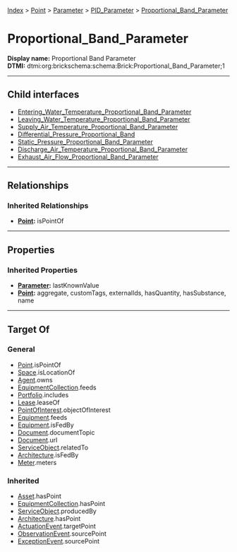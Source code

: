 [Index](../../../../index.md) > [Point](../../../Point.md) > [Parameter](../../Parameter.md) > [PID_Parameter](../PID_Parameter.md) > [Proportional_Band_Parameter](#)
# Proportional_Band_Parameter

**Display name:** Proportional Band Parameter<br />
**DTMI:** dtmi:org:brickschema:schema:Brick:Proportional_Band_Parameter;1

---

## Child interfaces
* [Entering_Water_Temperature_Proportional_Band_Parameter](Entering_Water_Temperature_Proportional_Band_Parameter.md)
* [Leaving_Water_Temperature_Proportional_Band_Parameter](Leaving_Water_Temperature_Proportional_Band_Parameter.md)
* [Supply_Air_Temperature_Proportional_Band_Parameter](Supply_Air_Temperature_Proportional_Band_Parameter/Supply_Air_Temperature_Proportional_Band_Parameter.md)
* [Differential_Pressure_Proportional_Band](Differential_Pressure_Proportional_Band/Differential_Pressure_Proportional_Band.md)
* [Static_Pressure_Proportional_Band_Parameter](Static_Pressure_Proportional_Band_Parameter/Static_Pressure_Proportional_Band_Parameter.md)
* [Discharge_Air_Temperature_Proportional_Band_Parameter](Discharge_Air_Temperature_Proportional_Band_Parameter/Discharge_Air_Temperature_Proportional_Band_Parameter.md)
* [Exhaust_Air_Flow_Proportional_Band_Parameter](Exhaust_Air_Flow_Proportional_Band_Parameter/Exhaust_Air_Flow_Proportional_Band_Parameter.md)

---

## Relationships

### Inherited Relationships
* **[Point](../../../Point.md):** isPointOf

---

## Properties

### Inherited Properties
* **[Parameter](../../Parameter.md):** lastKnownValue
* **[Point](../../../Point.md):** aggregate, customTags, externalIds, hasQuantity, hasSubstance, name

---

## Target Of
### General
* [Point](../../../Point.md).isPointOf
* [Space](../../../../Space/Space.md).isLocationOf
* [Agent](../../../../Agent/Agent.md).owns
* [EquipmentCollection](../../../../Collection/EquipmentCollection.md).feeds
* [Portfolio](../../../../Collection/Portfolio.md).includes
* [Lease](../../../../Event/Lease.md).leaseOf
* [PointOfInterest](../../../../Information/PointOfInterest.md).objectOfInterest
* [Equipment](../../../../Asset/Equipment/Equipment.md).feeds
* [Equipment](../../../../Asset/Equipment/Equipment.md).isFedBy
* [Document](../../../../Information/Document/Document.md).documentTopic
* [Document](../../../../Information/Document/Document.md).url
* [ServiceObject](../../../../Information/ServiceObject/ServiceObject.md).relatedTo
* [Architecture](../../../../Space/Architecture/Architecture.md).isFedBy
* [Meter](../../../../Asset/Equipment/Meter/Meter.md).meters
### Inherited
* [Asset](../../../../Asset/Asset.md).hasPoint
* [EquipmentCollection](../../../../Collection/EquipmentCollection.md).hasPoint
* [ServiceObject](../../../../Information/ServiceObject/ServiceObject.md).producedBy
* [Architecture](../../../../Space/Architecture/Architecture.md).hasPoint
* [ActuationEvent](../../../../Event/PointEvent/ActuationEvent.md).targetPoint
* [ObservationEvent](../../../../Event/PointEvent/ObservationEvent.md).sourcePoint
* [ExceptionEvent](../../../../Event/PointEvent/ExceptionEvent.md).sourcePoint
